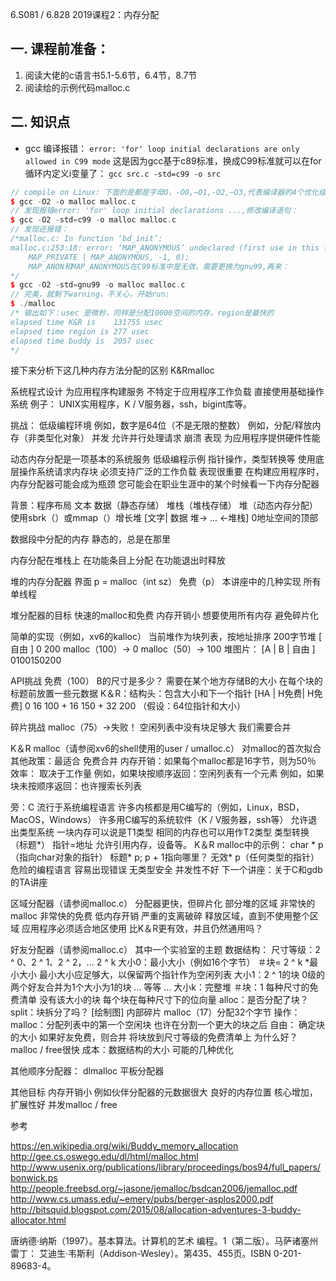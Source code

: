 6.S081 / 6.828 2019课程2：内存分配

## 一. 课程前准备：
1. 阅读大佬的c语言书5.1-5.6节，6.4节，8.7节
2. 阅读给的示例代码malloc.c 


## 二. 知识点
- gcc 编译报错：
  `error: 'for' loop initial declarations are only allowed in C99 mode`
  这是因为gcc基于c89标准，换成C99标准就可以在for循环内定义i变量了：
  `gcc src.c -std=c99 -o src`
```CPP
// compile on Linux: 下面的是都是字母O，-O0,—O1,-O2,—O3,代表编译器的4个优化级别，默认是O1
$ gcc -O2 -o malloc malloc.c 
// 发现报错error: 'for' loop initial declarations ...,修改编译语句：
$ gcc -O2 -std=c99 -o malloc malloc.c 
// 发现还报错：
/*malloc.c: In function ‘bd_init’:
malloc.c:253:18: error: ‘MAP_ANONYMOUS’ undeclared (first use in this function)
    MAP_PRIVATE | MAP_ANONYMOUS, -1, 0);
    MAP_ANON和MAP_ANONYMOUS在C99标准中是无效，需要更换为gnu99,再来：
*/
$ gcc -O2 -std=gnu99 -o malloc malloc.c 
// 完美，就剩下warning，不关心，开始run: 
$ ./malloc
/* 输出如下：usec 是微秒，同样是分配10000空间的内存，region是最快的
elapsed time K&R is    131755 usec
elapsed time region is 277 usec
elapsed time buddy is  2057 usec
*/
```
接下来分析下这几种内存方法分配的区别
K&Rmalloc


系统程式设计
  为应用程序构建服务
    不特定于应用程序工作负载
  直接使用基础操作系统
  例子：
    UNIX实用程序，K / V服务器，ssh，bigint库等。

挑战：
  低级编程环境
    例如，数字是64位（不是无限的整数）
    例如，分配/释放内存（非类型化对象）
  并发
    允许并行处理请求
  崩溃
  表现
    为应用程序提供硬件性能

动态内存分配是一项基本的系统服务
  低级编程示例
    指针操作，类型转换等
    使用底层操作系统请求内存块
  必须支持广泛的工作负载
  表现很重要
    在构建应用程序时，内存分配器可能会成为瓶颈
    您可能会在职业生涯中的某个时候看一下内存分配器

背景：程序布局
  文本
  数据（静态存储）
  堆栈（堆栈存储）
  堆（动态内存分配）
    使用sbrk（）或mmap（）增长堆
  [文字| 数据 堆-> ... <-堆栈]
  0地址空间的顶部


数据段中分配的内存
  静态的，总是在那里

内存分配在堆栈上
  在功能条目上分配
  在功能退出时释放
  
堆的内存分配器
  界面
    p = malloc（int sz）
    免费（p）
  本讲座中的几种实现
    所有单线程

堆分配器的目标
  快速的malloc和免费
  内存开销小
  想要使用所有内存
    避免碎片化

简单的实现（例如，xv6的kalloc）
  当前堆作为块列表，按地址排序
  200字节堆
    [ 自由 ]
    0 200
  malloc（100）-> 0
  malloc（50）-> 100
  堆图片：
    [A | B | 自由 ]
    0100150200

API挑战
  免费（100）
    B的尺寸是多少？
  需要在某个地方存储B的大小
  在每个块的标题前放置一些元数据
  K＆R：结构头：包含大小和下一个指针
    [HA | H免费| H免费]
    0 16 100 + 16 150 + 32 200
  （假设：64位指针和大小）
    
碎片挑战
  malloc（75）->失败！
    空闲列表中没有块足够大
  我们需要合并

K＆R malloc（请参阅xv6的shell使用的user / umalloc.c）
  对malloc的首次拟合
    其他政策：最适合
  免费合并
  内存开销：如果每个malloc都是16字节，则为50％
  效率：
    取决于工作量
    例如，如果块按顺序返回：空闲列表有一个元素
    例如，如果块未按顺序返回：也许搜索长列表

旁：C
  流行于系统编程语言
    许多内核都是用C编写的（例如，Linux，BSD，MacOS，Windows）
    许多用C编写的系统软件（K / V服务器，ssh等）
  允许退出类型系统
    一块内存可以说是T1类型
    相同的内存也可以用作T2类型
    类型转换（标题*）
  指针=地址
    允许引用内存，设备等。
  K＆R malloc中的示例：
    char * p（指向char对象的指针）
    标题* p; p + 1指向哪里？
    无效* p（任何类型的指针）
  危险的编程语言
    容易出现错误
      无类型安全
      并发性不好
  下一个讲座：关于C和gdb的TA讲座 
  
区域分配器（请参阅malloc.c）
  分配器更快，但碎片化
  部分堆的区域
    非常快的malloc
    非常快的免费
    低内存开销
  严重的支离破碎
    释放区域，直到不使用整个区域
  应用程序必须适合地区使用
  比K＆R更有效，并且仍然通用吗？

好友分配器（请参阅malloc.c）
  其中一个实验室的主题
  数据结构：
    尺寸等级：2 ^ 0、2 ^ 1、2 ^ 2，... 2 ^ k
      大小0：最小大小（例如16个字节）
        ＃块= 2 ^ k *最小大小
	最小大小应足够大，以保留两个指针作为空闲列表
      大小1：2 ^ 1的块
        0级的两个好友合并为1个大小为1的块
      ... 等等 ...
      大小k：完整堆
        ＃块：1
    每种尺寸的免费清单
      没有该大小的块
    每个块在每种尺寸下的位向量
      alloc：是否分配了块？
      split：块拆分了吗？
    [绘制图]
  内部碎片
    malloc（17）分配32个字节
  操作：
    malloc：分配列表中的第一个空闲块
      也许在分割一个更大的块之后
    自由：
      确定块的大小
      如果好友免费，则合并
      将块放到尺寸等级的免费清单上
  为什么好？
    malloc / free很快
    成本：数据结构的大小
      可能的几种优化

其他顺序分配器：
  dlmalloc
  平板分配器

其他目标
  内存开销小
    例如伙伴分配器的元数据很大
  良好的内存位置
  核心增加，扩展性好
    并发malloc / free

参考

https://en.wikipedia.org/wiki/Buddy_memory_allocation
http://gee.cs.oswego.edu/dl/html/malloc.html
http://www.usenix.org/publications/library/proceedings/bos94/full_papers/bonwick.ps
http://people.freebsd.org/~jasone/jemalloc/bsdcan2006/jemalloc.pdf
http://www.cs.umass.edu/~emery/pubs/berger-asplos2000.pdf
http://bitsquid.blogspot.com/2015/08/allocation-adventures-3-buddy-allocator.html

唐纳德·纳斯（1997）。基本算法。计算机的艺术
编程。1（第二版）。马萨诸塞州雷丁：
艾迪生·韦斯利（Addison-Wesley）。第435、455页。ISBN 0-201-89683-4。